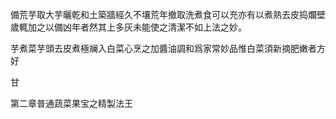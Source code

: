 備荒芋取大芋曬乾和土築牆經久不壤荒年撤取洗煮食可以充亦有以煮熟去皮捣爛壁歲輒加之以備凶年者然其上多灰未能使之清潔不如上法之妙。



芋煮菜芋頭去皮煮極斓入白菜心烹之加醬油調和爲家常妙品惟白菜須新摘肥嫩者方好



甘

第二章普通蔬菜果宝之精製法王

